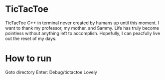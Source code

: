 # TicTacToe
TicTacToe C++ in terminal never created by humans up until this moment. I want to thank my professor, my mother, and Sammy. Life has truly become pointless without anything left to accomplish. Hopefully, I can peacfully live out the reset of my days.

# How to run
Goto directory
Enter: Debug/tictactoe
Lovely
